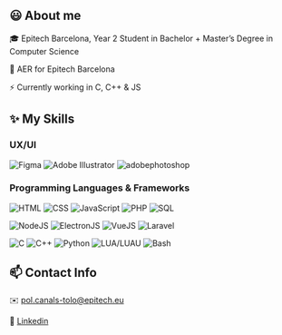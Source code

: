 ## 😃 About me

🎓 Epitech Barcelona, Year 2 Student in Bachelor + Master’s Degree in Computer Science

💼 AER for Epitech Barcelona

⚡ Currently working in C, C++ & JS

## ✨ My Skills

### UX/UI

![Figma](https://img.shields.io/badge/-Figma-000?&logo=Figma)
![Adobe Illustrator](https://img.shields.io/badge/-Adobe_Illustrator-000?&logo=adobeillustrator)
![adobephotoshop](https://img.shields.io/badge/-Adobe_Photoshop-000?&logo=adobephotoshop)

### Programming Languages & Frameworks

![HTML](https://img.shields.io/badge/-HTML-000?&logo=HTML5)
![CSS](https://img.shields.io/badge/-CSS-000?&logo=CSS3)
![JavaScript](https://img.shields.io/badge/-JavaScript-000?logo=javascript)
![PHP](https://img.shields.io/badge/-PHP-000?logo=php)
![SQL](https://img.shields.io/badge/-SQL-000?&logo=MySQL)

![NodeJS](https://img.shields.io/badge/-NodeJS-000?logo=Node.js)
![ElectronJS](https://img.shields.io/badge/-ElectronJS-000?logo=Electron)
![VueJS](https://img.shields.io/badge/-VueJS-000?logo=vuedotjs)
![Laravel](https://img.shields.io/badge/-Laravel-000?logo=laravel)

![C](https://img.shields.io/badge/-C-000?logo=c)
![C++](https://img.shields.io/badge/-C++-000?logo=c%2B%2B)
![Python](https://img.shields.io/badge/-Python-000?logo=python)
![LUA/LUAU](https://img.shields.io/badge/-Lua/Luau-000?logo=lua)
![Bash](https://img.shields.io/badge/-Bash-000?logo=gnu-bash)


## 📫 Contact Info

✉️ pol.canals-tolo@epitech.eu

🔗 [Linkedin](https://linkedin.com/in/pol-canals/)
